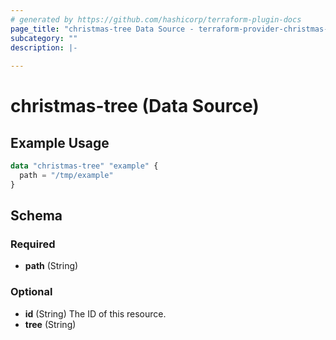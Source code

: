 ```yaml
---
# generated by https://github.com/hashicorp/terraform-plugin-docs
page_title: "christmas-tree Data Source - terraform-provider-christmas-tree"
subcategory: ""
description: |-
  
---
```


# christmas-tree (Data Source)



## Example Usage

```terraform
data "christmas-tree" "example" {
  path = "/tmp/example"
}
```

<!-- schema generated by tfplugindocs -->
## Schema

### Required

- **path** (String)

### Optional

- **id** (String) The ID of this resource.
- **tree** (String)


